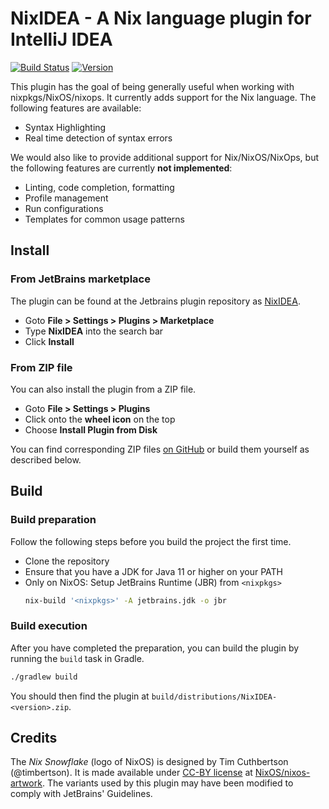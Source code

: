 # NixIDEA - A Nix language plugin for IntelliJ IDEA

[![Build Status](https://github.com/NixOS/nix-idea/actions/workflows/build-main-branch.yml/badge.svg)][build-status]
[![Version](https://img.shields.io/jetbrains/plugin/v/nix-idea)][marketplace]

<!-- Plugin description -->

This plugin has the goal of being generally useful when working with nixpkgs/NixOS/nixops.
It currently adds support for the Nix language.
The following features are available:

 *  Syntax Highlighting
 *  Real time detection of syntax errors

We would also like to provide additional support for Nix/NixOS/NixOps,
but the following features are currently **not implemented**:

 *  Linting, code completion, formatting
 *  Profile management
 *  Run configurations
 *  Templates for common usage patterns

<!-- Plugin description end -->

## Install

### From JetBrains marketplace

The plugin can be found at the Jetbrains plugin repository as
[NixIDEA][marketplace].

 *  Goto **File > Settings > Plugins > Marketplace**
 *  Type **NixIDEA** into the search bar
 *  Click **Install**

### From ZIP file

You can also install the plugin from a ZIP file.

 *  Goto **File > Settings > Plugins**
 *  Click onto the **wheel icon** on the top
 *  Choose **Install Plugin from Disk**

You can find corresponding ZIP files [on GitHub][releases] or build them
yourself as described below.

## Build

### Build preparation

Follow the following steps before you build the project the first time.

 *  Clone the repository
 *  Ensure that you have a JDK for Java 11 or higher on your PATH
 *  Only on NixOS: Setup JetBrains Runtime (JBR) from `<nixpkgs>`
    ```sh
    nix-build '<nixpkgs>' -A jetbrains.jdk -o jbr
    ```

### Build execution

After you have completed the preparation, you can build the plugin by
running the `build` task in Gradle.

```sh
./gradlew build
```

You should then find the plugin at
`build/distributions/NixIDEA-<version>.zip`.

## Credits

The *Nix Snowflake* (logo of NixOS) is designed by Tim Cuthbertson (@timbertson).
It is made available under [CC-BY license](https://creativecommons.org/licenses/by/4.0/)
at [NixOS/nixos-artwork](https://github.com/NixOS/nixos-artwork/tree/master/logo).
The variants used by this plugin may have been modified to comply with JetBrains' Guidelines.

[build-status]:
<https://github.com/NixOS/nix-idea/actions/workflows/build.yml?query=branch%3Amaster>
"Latest builds at GitHub Actions"
[marketplace]:
<https://plugins.jetbrains.com/plugin/8607-nixidea/>
"NixIDEA on JetBrains Marketplace"
[releases]:
<https://github.com/NixOS/nix-idea/releases>
"Releases · NixOS/nix-idea"
